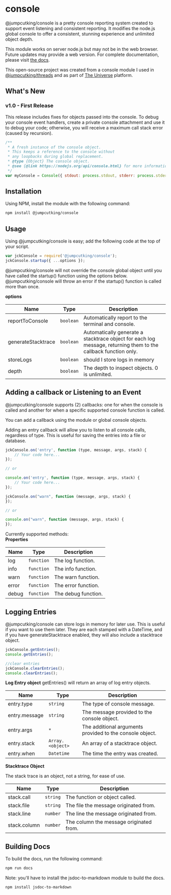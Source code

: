 # console
@jumpcutking/console is a pretty console reporting system created to support event listening and consistent reporting. It modifies the node.js global console to offer a consistent, stunning experience and unlimited object depth.

This module works on server node.js but may not be in the web browser. Future updates may provide a web version. For complete documentation, please visit [the docs](https://github.com/jumpcutking/console/blob/main/docs/index.js.md).

This open-source project was created from a console module I used in [@jumpcutking/threads](https://github.com/jumpcutking/threads#threads) and as part of [The Universe](https://egtuniverse.com) platform.

## What's New

### v1.0 - First Release

This release includes fixes for objects passed into the console. To debug your console event handlers, create a private console attachment and use it to debug your code; otherwise, you will receive a maximum call stack error (caused by recursion).

```javascript
/**
 * A fresh instance of the console object.
 * This keeps a reference to the console without
 * any loopbacks during global replacement.
 * @type {Object} The console object.
 * @see {@link https://nodejs.org/api/console.html} for more information.
 */
var myConsole = Console({ stdout: process.stdout, stderr: process.stderr }); 
```


## Installation
Using NPM, install the module with the following command:
```bash
npm install @jumpcutking/console
```

## Usage
Using @jumpcutking/console is easy; add the following code at the top of your script.

```javascript
var jckConsole = require('@jumpcutking/console');
jckConsole.startup({ ...options });
```

@jumpcutking/console will not override the console global object until you have called the startup() function using the options below. @jumpcutking/console will throw an error if the startup() function is called more than once.

**options**

| Name | Type | Description |
| --- | --- | --- |
| reportToConsole | <code>boolean</code> | Automatically report to the terminal and console. |
| generateStacktrace | <code>boolean</code> | Automatically generate a stacktrace object for each log message, returning them to the callback function only. |
| storeLogs | <code>boolean</code> | should I store logs in memory |
| depth | <code>boolean</code> | The depth to inspect objects. 0 is unlimited. |

## Adding a callback or Listening to an Event
@jumpcutking/console supports (2) callbacks: one for when the console is called and another for when a specific supported console function is called.

You can add a callback using the module or global console objects.

Adding an entry callback will allow you to listen to all console calls, regardless of type. This is useful for saving the entries into a file or database.

```javascript
jckConsole.on('entry', function (type, message, args, stack) {
    // Your code here...
});

// or

console.on('entry', function (type, message, args, stack) {
    // Your code here...
});
```

```javascript
jckConsole.on("warn", function (message, args, stack) {
});

// or

console.on("warn", function (message, args, stack) {
});
```

Currently supported methods:  
**Properties**

| Name | Type | Description |
| --- | --- | --- |
| log | <code>function</code> | The log function. |
| info | <code>function</code> | The info function. |
| warn | <code>function</code> | The warn function. |
| error | <code>function</code> | The error function. |
| debug | <code>function</code> | The debug function. |

## Logging Entries
@jumpcutking/console can store logs in memory for later use. This is useful if you want to use them later. They are each stamped with a DateTime, and if you have generateStacktrace enabled, they will also include a stacktrace object.

```javascript
jckConsole.getEntries();
console.getEntries();

//clear entries
jckConsole.clearEntries();
console.clearEntries();
```

**Log Entry object**
getEntries() will return an array of log entry objects.

| Name | Type | Description |
| --- | --- | --- |
| entry.type | <code>string</code> | The type of console message. |
| entry.message | <code>string</code> | The message provided to the console object. |
| entry.args | <code>\*</code> | The additional arguments provided to the console object. |
| entry.stack | <code>Array.&lt;object&gt;</code> | An array of a stacktrace object. |
| entry.when | <code>Datetime</code> | The time the entry was created. |


**Stacktrace Object**

The stack trace is an object, not a string, for ease of use.

| Name | Type | Description |
| --- | --- | --- |
| stack.call | <code>string</code> | The function or object called. |
| stack.file | <code>string</code> | The file the message originated from. |
| stack.line | <code>number</code> | The line the message originated from. |
| stack.column | <code>number</code> | The column the message originated from. |

## Building Docs
To build the docs, run the following command:
```bash
npm run docs
```

Note: you'll have to install the jsdoc-to-markdown module to build the docs.

```bash
npm install jsdoc-to-markdown
```